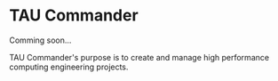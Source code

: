 TAU Commander
=============

Comming soon...

TAU Commander's purpose is to create and manage high performance computing engineering projects.


